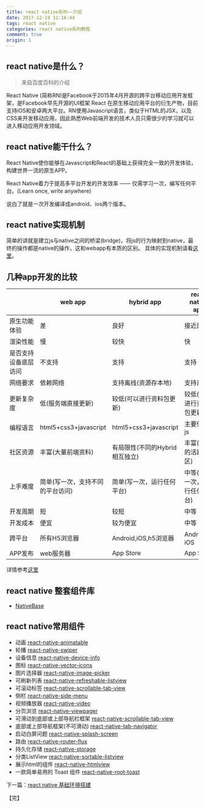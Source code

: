 ```yaml
---
title: react native系列——介绍
date: 2017-12-19 11:16:44
tags: react native
categories: react native系列教程
comment: true
origin: 1
---
```

## react native是什么？
>来自百度百科的介绍

React Native (简称RN)是Facebook于2015年4月开源的跨平台移动应用开发框架，是Facebook早先开源的UI框架 React 在原生移动应用平台的衍生产物，目前支持iOS和安卓两大平台。RN使用Javascript语言，类似于HTML的JSX，以及CSS来开发移动应用，因此熟悉Web前端开发的技术人员只需很少的学习就可以进入移动应用开发领域。

## react native能干什么？
React Native使你能够在Javascript和React的基础上获得完全一致的开发体验，构建世界一流的原生APP。

React Native着力于提高多平台开发的开发效率 —— 仅需学习一次，编写任何平台。(Learn once, write anywhere)

说白了就是一次开发编译成android、ios两个版本。

## react native实现机制

简单的讲就是建立js与native之间的桥梁(bridge)，将js的行为映射到native，最终的操作都是native的操作，这和webapp有本质的区别。
具体的实现机制请看[这里](http://blog.csdn.net/xiangzhihong8/article/details/52623852)。

## 几种app开发的比较

&emsp;&emsp;&emsp;&emsp;| web app | hybrid app | react native app| native app
---|---|---|---|---
原生功能体验| 差 | 良好 | 接近原生 | 优秀
渲染性能|慢 | 较快 | 快 | 非常快
是否支持设备底层访问| 不支持 | 支持|支持|支持
网络要求| 依赖网络 | 支持离线(资源存本地)| 支持离线 | 支持离线
更新复杂度| 低(服务端直接更新) | 较低(可以进行资料包更新)| 较低(可以进行资源包更新) |高(几乎通过应用商店更新)
编程语言| html5+css3+javascript | html5+css3+javascript | 主要使用js| Android(Java),iOS(OC/Swift)
社区资源| 丰富(大量前端资料) | 有局限性(不同的Hybrid相互独立)|丰富(统一的活跃社区)|	丰富(Android,iOS单独学习)
上手难度| 简单(写一次，支持不同的平台访问) | 简单(写一次，运行任何平台) |中等(学习一次，运行任何平台) |难(不同平台需要单独学习)
开发周期| 短 | 较短 | 中等 | 长
开发成本| 便宜 | 较为便宜 | 中等 | 昂贵
跨平台| 所有H5浏览器 | Android,iOS,h5浏览器 | Android、iOS|不跨平台
APP发布| web服务器 | App Store|App Store|App Store

详情参考[这里](https://www.cnblogs.com/dailc/archive/2016/10/04/5930238.html)

## react native 整套组件库

- [NativeBase](https://github.com/GeekyAnts/NativeBase)

## react native常用组件
- 动画 [react-native-animatable](https://github.com/oblador/react-native-animatable)
- 轮播 [react-native-swiper](https://github.com/leecade/react-native-swiper)
- 设备信息 [react-native-device-info](https://github.com/rebeccahughes/react-native-device-info)
- 图标 [react-native-vector-icons](https://github.com/oblador/react-native-vector-icons)
- 图片选择器 [react-native-image-picker](https://github.com/react-community/react-native-image-picker)
- 可刷新列表 [react-native-refreshable-listview](https://github.com/jsdf/react-native-refreshable-listview)
- 可滚动标签 [react-native-scrollable-tab-view](https://github.com/skv-headless/react-native-scrollable-tab-view)
- 侧栏 [react-native-side-menu](https://github.com/react-native-community/react-native-side-menu)
- 视频播放器 [react-native-video](https://github.com/react-native-community/react-native-video)
- 分页浏览 [react-native-viewpager](https://github.com/race604/react-native-viewpager)
- 可滑动到底部或上部导航栏框架 [react-native-scrollable-tab-view](https://github.com/skv-headless/react-native-scrollable-tab-view)
- 底部或上部导航框架(不可滑动) [react-native-tab-navigator](https://github.com/happypancake/react-native-tab-navigator)
- 启动白屏问题 [react-native-splash-screen](https://github.com/crazycodeboy/react-native-splash-screen)
- 路由 [react-native-router-flux](https://github.com/aksonov/react-native-router-flux)
- 持久化存储 [react-native-storage](https://github.com/sunnylqm/react-native-storage)
- 分类ListView [react-native-sortable-listview](https://github.com/deanmcpherson/react-native-sortable-listview)
- 展示html的组件 [react-native-htmlview](https://github.com/jsdf/react-native-htmlview)
- 一款简单易用的 Toast 组件 [react-native-root-toast](https://github.com/magicismight/react-native-root-toast)

下一篇：[react native 基础环境搭建](/reactnative/getting-started/)

【完】
